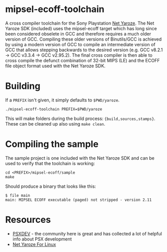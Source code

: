 # mipsel-ecoff-toolchain
A cross compiler toolchain for the Sony Playstation [Net Yaroze](https://en.wikipedia.org/wiki/Net_Yaroze). The Net Yaroze SDK (included) uses the mipsel-ecoff target which has long since been considered obselete in GCC and therefore requires a much older version of GCC. Compiling these older versions of Binutils/GCC is achieved by using a modern version of GCC to compile an intermediate version of GCC that allows stepping backwards to the desired version (e.g. GCC v8.2.1 -> GCC v3.3.4 -> GCC v2.95.2). The final cross compiler is then able to cross compile the defunct combination of 32-bit MIPS (LE) and the ECOFF file object format used with the Net Yaroze SDK.

# Building

If a `PREFIX` isn't given, it simply defaults to `$PWD/yaroze`.

```
./mipsel-ecoff-toolchain PREFIX=$PWD/yaroze
```

This will make folders during the build process: `{build,sources,stamps}`. These can be cleaned up also using `make clean`.

# Compiling the sample

The sample project is one included with the Net Yaroze SDK and can be used to verify that the toolchain is working:

```
cd <PREFIX>/mipsel-ecoff/sample
make
```

Should produce a binary that looks like this:

```
$ file main
main: MIPSEL ECOFF executable (paged) not stripped - version 2.11
```

# Resources

 * [PSXDEV](http://www.psxdev.net/) - the community here is great and has collected a lot of helpful info about PSX development
 * [Net Yaroze For Linux](http://www.cebix.net/downloads/yarlinux.pdf)
